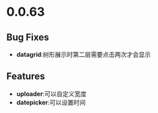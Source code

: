 # 0.0.63

## Bug Fixes

- **datagrid**:树形展示时第二层需要点击两次才会显示

## Features

- **uploader**:可以自定义宽度
- **datepicker**:可以设置时间